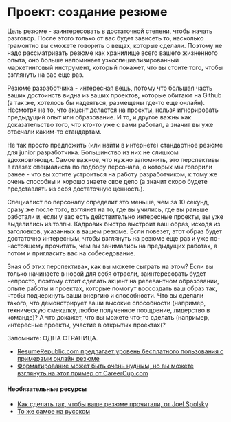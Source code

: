 # Проект: создание резюме

Цель резюме - заинтересовать в достаточной степени, чтобы начать разговор. После этого только от вас будет зависеть то, насколько грамонтно вы сможете говорить о вещах, которые сделали. Поэтому не надо рассматривать резюме как хранилище всего вашего жизненного опыта, оно больше напоминает узкоспециализированный маркетинговый инструмент, который покажет, что вы стоите того, чтобы взглянуть на вас еще раз.

Резюме разработчика - интересная вещь, потому что большая часть ваших достоинств видна из ваших проектов, которые обитают на Github (а так же, хотелось бы надеяться, размещены где-то еще онлайн). Несмотря на то, что акцент делается на проекты, нельзя игнорировать предыдущий опыт или образование. И то, и другое важны как доказательство того, что кто-то уже с вами работал, а значит вы уже отвечали каким-то стандартам. 

Не так просто предложить (или найти в интернете) стандартное резюме для junior разработчика. Большинство из них не слишком вдохновляющи. Самое важное, что нужно запомнить, это перспективы в глазах специалиста по подбору персонала, о которых мы говорили ранее - что вы хотите устроиться на работу разработчиком, к тому же очень способны и хорошо знаете свое дело (а значит скоро будете представлять из себя достаточную ценность).

Специалист по персоналу определит это меньше, чем за 10 секунд, сразу же после того, взглянет на то, где вы учились, где вы раньше работали и, если у вас есть действительно интересные проекты, вы уже выделились из толпы. Кадровик быстро выстроит ваш образ, исходя из заголовков, указанных в вашем резюме. Если повезет, этот образ будет достаточно интересным, чтобы взглянуть на резюме еще раз и уже по-настоящему прочитать, чем вы занимались на предыдущих работах, а потом и пригласить вас на собеседование.

Зная об этих перспективах, как вы можете сыграть на этом? Если вы только начинаете в новой для себя отрасли, заинтересовать будет непросто, поэтому стоит сделать акцент на релевантном образовании, опыте работы и проектах, которые помогут воссоздать ваш образ так, чтобы подчеркнуть ваши энергию и способности. Что вы сделали такого, что демонстрирует ваши высокие способности (например, техническую смекалку, любое полученное поощрение, лидерство в команде)? А что докажет, что вы можете что-то сделать (например, интересные проекты, участие в открытых проектах(?

Запомните: ОДНА СТРАНИЦА.

* [ResumeRepublic.com предлагает уровень бесплатного пользования с примерами онлайн резюме](https://www.resumerepublic.com/)
* [Форматирование может быть очень нудным, но вы можете взглянуть на этот пример от CareerCup.com](http://www.careercup.com/resume)

#### Необязательные ресурсы

* [Как сделать так, чтобы ваше резюме прочитали, от Joel Spolsky](http://www.joelonsoftware.com/articles/ResumeRead.html)
* [То же самое на русском](http://russian.joelonsoftware.com/Articles/ResumeRead.html)